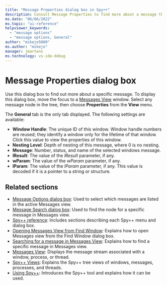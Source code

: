 ```yaml
---
title: "Message Properties dialog box in Spy++"
description: Consult Message Properties to find more about a message than is shown in Messages View.
ms.date: "06/06/2022"
ms.topic: "ui-reference"
helpviewer_keywords:
  - "message options"
  - "message options, General"
author: "mikejo5000"
ms.author: "mikejo"
manager: jmartens
ms.technology: vs-ide-debug
---
```

# Message Properties dialog box


Use this dialog box to find out more about a specific message. To display this dialog box, move the focus to a [Messages View](messages-view.md) window. Select any message node in the tree, then choose **Properties** from the **View** menu.

The **General** tab is the only tab displayed. The following settings are available:

- **Window Handle**: The unique ID of this window. Window handle numbers are reused; they identify a window only for the lifetime of that window. Click this value to view the properties of this window.
- **Nesting Level**: Depth of nesting of this message, where 0 is no nesting.
- **Message**: Number, status, and name of the selected windows message.
- **lResult**: The value of the *lResult* parameter, if any.
- **wParam**: The value of the *wParam* parameter, if any.
- **lParam**: The value of the *lParam* parameter, if any. This value is decoded if it is a pointer to a string or structure.

## Related sections

- [Message Options dialog box](message-options-dialog-box.md): Used to select which messages are listed in the active Messages view.
- [Message Search dialog box](message-search-dialog-box.md): Used to find the node for a specific message in Messages view.
- [Spy++ reference](spy-increment-reference.md): Includes sections describing each Spy++ menu and dialog box.
- [Opening Messages View from Find Window](how-to-open-messages-view-from-find-window.md): Explains how to open Messages view from the Find Window dialog box.
- [Searching for a message in Messages View](how-to-search-for-a-message-in-messages-view.md): Explains how to find a specific message in Messages view.
- [Messages View](messages-view.md): Displays the message stream associated with a window, process, or thread.
- [Spy++ Views](spy-increment-views.md): Explains the Spy++ tree views of windows, messages, processes, and threads.
- [Using Spy++](using-spy-increment.md): Introduces the Spy++ tool and explains how it can be used.